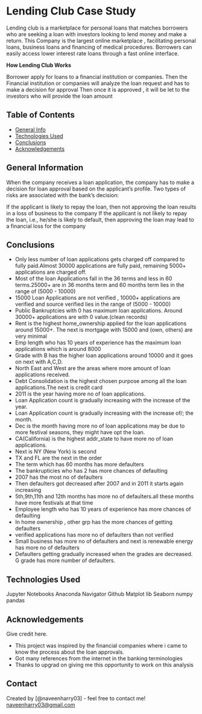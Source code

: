 # Lending Club Case Study
Lending club is a marketplace for personal loans that matches borrowers who are seeking a loan with investors looking to lend money and make a return. This Company is the largest online marketplace , facilitating personal loans, business loans and financing of medical procedures. Borrowers can easily access lower interest rate loans through a fast online interface.

**How Lending Club Works**

Borrower apply for loans to a financial institution or companies.
Then the Financial institution or companies will analyze the loan request and has to make a decision for approval
Then once it is approved , it will be let to the investors who will provide the loan amount


## Table of Contents
* [General Info](#general-information)
* [Technologies Used](#technologies-used)
* [Conclusions](#conclusions)
* [Acknowledgements](#acknowledgements)

<!-- You can include any other section that is pertinent to your problem -->

## General Information

When the company receives a loan application, the company has to make a decision for loan approval based on the applicant’s profile. Two types of risks are associated with the bank’s decision:

If the applicant is likely to repay the loan, then not approving the loan results in a loss of business to the company
If the applicant is not likely to repay the loan, i.e., he/she is likely to default, then approving the loan may lead to a financial loss for the company


<!-- You don't have to answer all the questions - just the ones relevant to your project. -->

## Conclusions

 - Only less number of loan applications gets charged off compared to fully paid.Almost 30000 applications are fully paid, remaining 5000+ applications are charged off.
 - Most of the loan Applications fall in the 36 terms and less in 60 terms.25000+ are in 36 months term and 60 months term lies in the range of (5000 - 10000)
 - 15000 Loan Applications are not verified , 10000+ applications are verified and source verified lies in the range of (5000 - 10000)
 - Public Bankruptcies with 0 has maximum loan applications. Around 30000+ applications are with 0 value.(clean records)
 - Rent is the highest home_ownership applied for the loan applications around 15000+. The next is mortgage with 15000 and (own, others) are very minimal
 - Emp length who has 10 years of experience has the maximum loan applications which is around 8000
 - Grade with B has the higher loan applications around 10000 and it goes on next with A,C,D.
 - North East and West are the areas where more amount of loan applications received.
 - Debt Consolidation is the highest chosen purpose among all the loan applications.The next is credit card
 - 2011 is the year having more no of loan applications.
 - Loan Application count is gradually increasing with the increase of the year.
 - Loan Application count is gradually increasing with the increase of/; the month.
 - Dec is the month having more no of loan applications may be due to more festival seasons, they might have opt the loan.
 - CA(California) is the highest addr_state to have more no of loan applications.
 - Next is NY (New York) is second
 - TX and FL are the next in the order
 - The term which has 60 months has more defaulters
 - The bankrupticies who has 2 has more chances of defaulting
 - 2007 has the most no of defaulters
 - Then defaulters got decreased after 2007 and in 2011 it starts again increasing
 - 5th,9th,11th and 12th months has more no of defaulters.all these months have more festivals at that time
 - Employee length who has 10 years of experience has more chances of defaulting
 - In home ownership , other grp has the more chances of getting defaulters
 - verified applications has more no of defaulters than not verified
 - Small business has more no of defaulters and next is renewable energy has more no of defaulters
 - Defaulters getting gradually increased when the grades are decreased. G grade has more number of defaulters.

<!-- You don't have to answer all the questions - just the ones relevant to your project. -->


## Technologies Used
Jupyter Notebooks
Anaconda Navigator
Github
Matplot lib
Seaborn
numpy
pandas

<!-- As the libraries versions keep on changing, it is recommended to mention the version of library used in this project -->

## Acknowledgements
Give credit here.
- This project was inspired by the financial companies where i came to know the process about the loan approvals.
- Got many references from the internet in the banking terminologies
- Thanks to upgrad on giving me this opportunity to work on this analysis


## Contact
Created by [@naveenharry03] - feel free to contact me! naveenharry03@gmail.com


<!-- Optional -->
<!-- ## License -->
<!-- This project is open source and available under the [... License](). -->

<!-- You don't have to include all sections - just the one's relevant to your project -->

